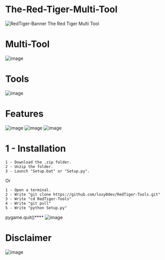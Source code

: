 # The-Red-Tiger-Multi-Tool
![RedTiger-Banner](https://github.com/user-attachments/assets/0d8105dd-3929-4267-bc2d-f87ac81f090e)
The Red Tiger Multi Tool
# Multi-Tool
![image](https://github.com/user-attachments/assets/b59ac7c3-c389-445c-8a1a-0a3691c20877)

# Tools
![image](https://github.com/user-attachments/assets/4dfde368-f8b6-465f-8def-52354a939456)
# Features 
![image](https://github.com/user-attachments/assets/19675d15-3fc7-460e-9670-bbdca0e4c38e)
![image](https://github.com/user-attachments/assets/4714a4d1-1ce5-4a50-a431-18950b8bcf2d)
![image](https://github.com/user-attachments/assets/a7742fd7-7182-4959-bba7-81206d7125e0)

# 1 - Installation

    1 - Download the .zip folder.
    2 - Unzip the folder.
    3 - Launch "Setup.bat" or "Setup.py".
Or

    1 - Open a terminal.
    2 - Write "git clone https://github.com/loxy0dev/RedTiger-Tools.git"
    3 - Write "cd RedTiger-Tools"
    4 - Write "git pull"
    5 - Write "python Setup.py"

pygame.quit()****
![image](https://github.com/user-attachments/assets/d83e1416-dfad-4497-ac87-5362fa32e53d)
# Disclaimer
![image](https://github.com/user-attachments/assets/fbeddcfd-be66-4445-9dde-2826bdc24848)
